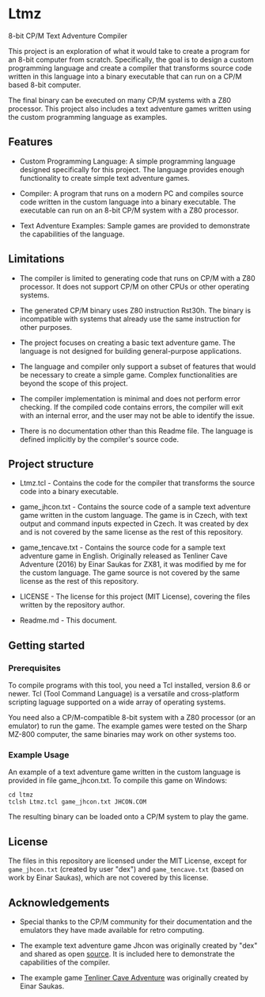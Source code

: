# Ltmz

8-bit CP/M Text Adventure Compiler

This project is an exploration of what it would take to create a program for an 8-bit computer from scratch. Specifically, the goal is to design a custom programming language and create a compiler that transforms source code written in this language into a binary executable that can run on a CP/M based 8-bit computer.

The final binary can be executed on many CP/M systems with a Z80 processor. This project also includes a text adventure games written using the custom programming language as examples.

## Features

* Custom Programming Language: A simple programming language designed specifically for this project. The language provides enough functionality to create simple text adventure games.

* Compiler: A program that runs on a modern PC and compiles source code written in the custom language into a binary executable. The executable can run on an 8-bit CP/M system with a Z80 processor.

* Text Adventure Examples: Sample games are provided to demonstrate the capabilities of the language.

## Limitations

* The compiler is limited to generating code that runs on CP/M with a Z80 processor. It does not support CP/M on other CPUs or other operating systems.

* The generated CP/M binary uses Z80 instruction Rst30h. The binary is incompatible with systems that already use the same instruction for other purposes.

* The project focuses on creating a basic text adventure game. The language is not designed for building general-purpose applications.

* The language and compiler only support a subset of features that would be necessary to create a simple game. Complex functionalities are beyond the scope of this project.

* The compiler implementation is minimal and does not perform error checking. If the compiled code contains errors, the compiler will exit with an internal error, and the user may not be able to identify the issue.

* There is no documentation other than this Readme file. The language is defined implicitly by the compiler's source code.

## Project structure

* Ltmz.tcl - Contains the code for the compiler that transforms the source code into a binary executable.

* game_jhcon.txt - Contains the source code of a sample text adventure game written in the custom language. The game is in Czech, with text output and command inputs expected in Czech. It was created by dex and is not covered by the same license as the rest of this repository.

* game_tencave.txt - Contains the source code for a sample text adventure game in English. Originally released as Tenliner Cave Adventure (2016) by Einar Saukas for ZX81, it was modified by me for the custom language. The game source is not covered by the same license as the rest of this repository.

* LICENSE - The license for this project (MIT License), covering the files written by the repository author.

* Readme.md - This document.

## Getting started

### Prerequisites

To compile programs with this tool, you need a Tcl installed, version 8.6 or newer. Tcl (Tool Command Language) is a versatile and cross-platform scripting laguage supported on a wide array of operating systems.

You need also a CP/M-compatible 8-bit system with a Z80 processor (or an emulator) to run the game. The example games were tested on the Sharp MZ-800 computer, the same binaries may work on other systems too.

### Example Usage

An example of a text adventure game written in the custom language is provided in file game_jhcon.txt. To compile this game on Windows:

```
cd ltmz
tclsh Ltmz.tcl game_jhcon.txt JHCON.COM
```

The resulting binary can be loaded onto a CP/M system to play the game.

## License

The files in this repository are licensed under the MIT License, except for `game_jhcon.txt` (created by user "dex") and `game_tencave.txt` (based on work by Einar Saukas), which are not covered by this license.

## Acknowledgements

* Special thanks to the CP/M community for their documentation and the emulators they have made available for retro computing.

* The example text adventure game Jhcon was originally created by "dex" and shared as open [source](https://oldcomp.cz/viewtopic.php?t=12389). It is included here to demonstrate the capabilities of the compiler.

* The example game [Tenliner Cave Adventure](https://spectrumcomputing.co.uk/index.php?cat=96&id=30392) was originally created by Einar Saukas.
